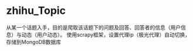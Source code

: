# zhihu_Topic
从某一个话题入手，目的是爬取该话题下的问题及回答、回答者的信息（用户信息）与动态（用户动态）。
使用scrapy框架，设置代理ip（极光代理）自动切换，存储到MongoDB数据库

